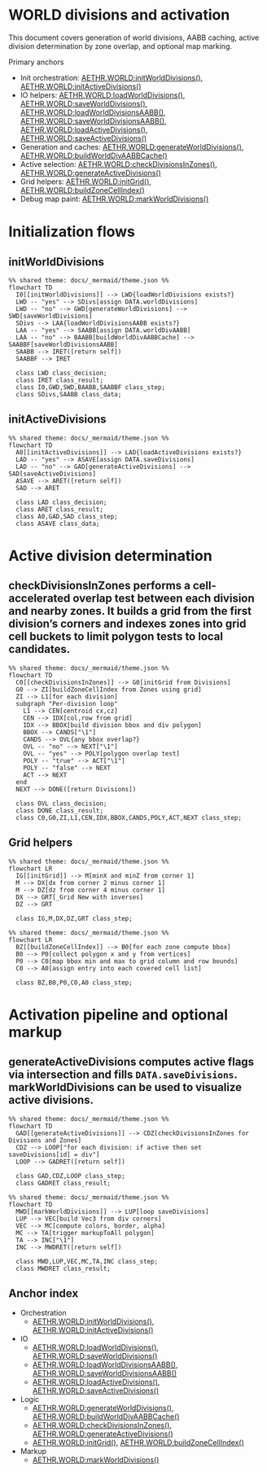 # WORLD divisions and activation

This document covers generation of world divisions, AABB caching, active division determination by zone overlap, and optional map marking.

Primary anchors
- Init orchestration: [AETHR.WORLD:initWorldDivisions()](../../dev/WORLD.lua:1176), [AETHR.WORLD:initActiveDivisions()](../../dev/WORLD.lua:1083)
- IO helpers: [AETHR.WORLD:loadWorldDivisions()](../../dev/WORLD.lua:1098), [AETHR.WORLD:saveWorldDivisions()](../../dev/WORLD.lua:1113), [AETHR.WORLD:loadWorldDivisionsAABB()](../../dev/WORLD.lua:1126), [AETHR.WORLD:saveWorldDivisionsAABB()](../../dev/WORLD.lua:1141), [AETHR.WORLD:loadActiveDivisions()](../../dev/WORLD.lua:1045), [AETHR.WORLD:saveActiveDivisions()](../../dev/WORLD.lua:1057)
- Generation and caches: [AETHR.WORLD:generateWorldDivisions()](../../dev/WORLD.lua:1156), [AETHR.WORLD:buildWorldDivAABBCache()](../../dev/WORLD.lua:1206)
- Active selection: [AETHR.WORLD:checkDivisionsInZones()](../../dev/WORLD.lua:1328), [AETHR.WORLD:generateActiveDivisions()](../../dev/WORLD.lua:1067)
- Grid helpers: [AETHR.WORLD:initGrid()](../../dev/WORLD.lua:1236), [AETHR.WORLD:buildZoneCellIndex()](../../dev/WORLD.lua:1268)
- Debug map paint: [AETHR.WORLD:markWorldDivisions()](../../dev/WORLD.lua:284)

# Initialization flows

## initWorldDivisions

```mermaid
%% shared theme: docs/_mermaid/theme.json %%
flowchart TD
  I0[[initWorldDivisions]] --> LWD{loadWorldDivisions exists?}
  LWD -- "yes" --> SDivs[assign DATA.worldDivisions]
  LWD -- "no" --> GWD[generateWorldDivisions] --> SWD[saveWorldDivisions]
  SDivs --> LAA{loadWorldDivisionsAABB exists?}
  LAA -- "yes" --> SAABB[assign DATA.worldDivAABB]
  LAA -- "no" --> BAABB[buildWorldDivAABBCache] --> SAABBF[saveWorldDivisionsAABB]
  SAABB --> IRET([return self])
  SAABBF --> IRET

  class LWD class_decision;
  class IRET class_result;
  class I0,GWD,SWD,BAABB,SAABBF class_step;
  class SDivs,SAABB class_data;
```

## initActiveDivisions

```mermaid
%% shared theme: docs/_mermaid/theme.json %%
flowchart TD
  A0[[initActiveDivisions]] --> LAD{loadActiveDivisions exists?}
  LAD -- "yes" --> ASAVE[assign DATA.saveDivisions]
  LAD -- "no" --> GAD[generateActiveDivisions] --> SAD[saveActiveDivisions]
  ASAVE --> ARET([return self])
  SAD --> ARET

  class LAD class_decision;
  class ARET class_result;
  class A0,GAD,SAD class_step;
  class ASAVE class_data;
```

# Active division determination

## checkDivisionsInZones performs a cell-accelerated overlap test between each division and nearby zones. It builds a grid from the first division’s corners and indexes zones into grid cell buckets to limit polygon tests to local candidates.

```mermaid
%% shared theme: docs/_mermaid/theme.json %%
flowchart TD
  C0[[checkDivisionsInZones]] --> G0[initGrid from Divisions]
  G0 --> ZI[buildZoneCellIndex from Zones using grid]
  ZI --> L1[for each division]
  subgraph "Per-division loop"
    L1 --> CEN[centroid cx,cz]
    CEN --> IDX[col,row from grid]
    IDX --> BBOX[build division bbox and div polygon]
    BBOX --> CANDS["\1"]
    CANDS --> OVL{any bbox overlap?}
    OVL -- "no" --> NEXT["\1"]
    OVL -- "yes" --> POLY[polygon overlap test]
    POLY -- "true" --> ACT["\1"]
    POLY -- "false" --> NEXT
    ACT --> NEXT
  end
  NEXT --> DONE([return Divisions])

  class OVL class_decision;
  class DONE class_result;
  class C0,G0,ZI,L1,CEN,IDX,BBOX,CANDS,POLY,ACT,NEXT class_step;
```

## Grid helpers

```mermaid
%% shared theme: docs/_mermaid/theme.json %%
flowchart LR
  IG[[initGrid]] --> M[minX and minZ from corner 1]
  M --> DX[dx from corner 2 minus corner 1]
  M --> DZ[dz from corner 4 minus corner 1]
  DX --> GRT[_Grid New with inverses]
  DZ --> GRT

  class IG,M,DX,DZ,GRT class_step;
```

```mermaid
%% shared theme: docs/_mermaid/theme.json %%
flowchart LR
  BZ[[buildZoneCellIndex]] --> B0[for each zone compute bbox]
  B0 --> P0[collect polygon x and y from vertices]
  P0 --> C0[map bbox min and max to grid column and row bounds]
  C0 --> A0[assign entry into each covered cell list]

  class BZ,B0,P0,C0,A0 class_step;
```

# Activation pipeline and optional markup

## generateActiveDivisions computes active flags via intersection and fills `DATA.saveDivisions`. markWorldDivisions can be used to visualize active divisions.

```mermaid
%% shared theme: docs/_mermaid/theme.json %%
flowchart TD
  GAD[[generateActiveDivisions]] --> CDZ[checkDivisionsInZones for Divisions and Zones]
  CDZ --> LOOP["for each division: if active then set saveDivisions[id] = div"]
  LOOP --> GADRET([return self])

  class GAD,CDZ,LOOP class_step;
  class GADRET class_result;
```

```mermaid
%% shared theme: docs/_mermaid/theme.json %%
flowchart TD
  MWD[[markWorldDivisions]] --> LUP[loop saveDivisions]
  LUP --> VEC[build Vec3 from div corners]
  VEC --> MC[compute colors, border, alpha]
  MC --> TA[trigger markupToAll polygon]
  TA --> INC["\1"]
  INC --> MWDRET([return self])

  class MWD,LUP,VEC,MC,TA,INC class_step;
  class MWDRET class_result;
```

## Anchor index

- Orchestration
  - [AETHR.WORLD:initWorldDivisions()](../../dev/WORLD.lua:1176), [AETHR.WORLD:initActiveDivisions()](../../dev/WORLD.lua:1083)
- IO
  - [AETHR.WORLD:loadWorldDivisions()](../../dev/WORLD.lua:1098), [AETHR.WORLD:saveWorldDivisions()](../../dev/WORLD.lua:1113)
  - [AETHR.WORLD:loadWorldDivisionsAABB()](../../dev/WORLD.lua:1126), [AETHR.WORLD:saveWorldDivisionsAABB()](../../dev/WORLD.lua:1141)
  - [AETHR.WORLD:loadActiveDivisions()](../../dev/WORLD.lua:1045), [AETHR.WORLD:saveActiveDivisions()](../../dev/WORLD.lua:1057)
- Logic
  - [AETHR.WORLD:generateWorldDivisions()](../../dev/WORLD.lua:1156), [AETHR.WORLD:buildWorldDivAABBCache()](../../dev/WORLD.lua:1206)
  - [AETHR.WORLD:checkDivisionsInZones()](../../dev/WORLD.lua:1328), [AETHR.WORLD:generateActiveDivisions()](../../dev/WORLD.lua:1067)
  - [AETHR.WORLD:initGrid()](../../dev/WORLD.lua:1236), [AETHR.WORLD:buildZoneCellIndex()](../../dev/WORLD.lua:1268)
- Markup
  - [AETHR.WORLD:markWorldDivisions()](../../dev/WORLD.lua:284)